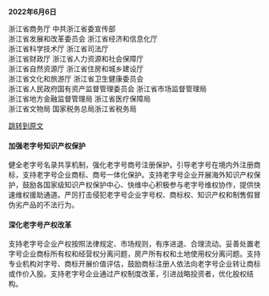 **2022年6月6日**

浙江省商务厅 中共浙江省委宣传部  
浙江省发展和改革委员会 浙江省经济和信息化厅  
浙江省科学技术厅 浙江省司法厅  
浙江省财政厅 浙江省人力资源和社会保障厅  
浙江省自然资源厅 浙江省住房和城乡建设厅  
浙江省文化和旅游厅 浙江省卫生健康委员会  
浙江省人民政府国有资产监督管理委员会 浙江省市场监督管理局  
浙江省地方金融监督管理局 浙江省医疗保障局  
浙江省文物局 国家税务总局浙江省税务局

[跳转到原文](https://zhengce.zj.gov.cn/policyweb/httpservice/showinfo.do?infoid=61bb8b6e223d4639a186f888cb741276)

#### 加强老字号知识产权保护

健全老字号名录共享机制，强化老字号商号注册保护。引导老字号在境内外注册商标，支持老字号企业商标、商号一体化保护。支持老字号企业开展海外知识产权保护，鼓励各国家级知识产权保护中心、快维中心积极参与老字号维权协作，提供快速维权援助通道。严厉打击侵犯老字号企业字号权、商标权、知识产权和制售假冒伪劣产品的不法行为。

#### 深化老字号产权改革

支持老字号企业产权按照法律规定、市场规则，有序进退、合理流动。妥善处置老字号企业商标所有权和经营权分离问题，房产所有权和土地使用权分离问题。支持专业机构对字号、商标开展价值评估，鼓励商标注册人依法向老字号企业转让商标或作价入股。支持老字号企业通过产权制度改革，引进战略投资者，优化股权结构。

